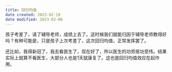 ```yaml
---
title: 回归均值
date created: 2023-02-19
date modified: 2023-03-08
---
```


孩子考差了，请了辅导老师，成绩上去了。这时候我们就能归因于辅导老师教得好吗？有种可能是，只是孩子上次考差了，这次回归均值，正常发挥罢了。

还比如，我得新冠了，我去看医生了，现在好了，所以医生的功劳居功至伟。结果实际上就算不看医生，大部分人也是1天就康复了。这也是回归均值效应在起作用。
